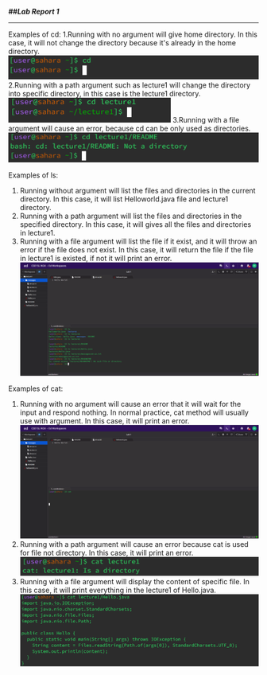 ***##Lab Report 1***
***
Examples of cd:
1.Running with no argument will give home directory. In this case, it will not change the directory because it's already in the home directory. ![image](cd_1.png)
2.Running with a path argument such as lecture1 will change the directory into specific directory, in this case is the lecture1 directory. ![image](cd_2.png)
3.Running with a file argument will cause an error, because cd can be only used as directories. ![image](cd_3.png)


Examples of ls:
1. Running without argument will list the files and directories in the current directory. In this case, it will list Helloworld.java file and lecture1 directory.
2. Running with a path argument will list the files and directories in the specified directory. In this case, it will gives all the files and directories in lecture1.
3. Running with a file argument will list the file if it exist, and it will throw an error if the file does not exist. In this case, it will return the file if the file in lecture1 is existed, if not it will print an error.
![image](ls.png)



Examples of cat:
1. Running with no argument will cause an error that it will wait for the input and respond nothing. In normal practice, cat method will usually use with argument. 
In this case, it will print an error. ![image](cat_1.png)
2. Running with a path argument will cause an error because cat is used for file not directory. In this case, it will print an error. ![image](cat_2.png)
3. Running with a file argument will display the content of specific file. In this case, it will print everything in the lecture1 of Hello.java. ![image](cat_3.png)
